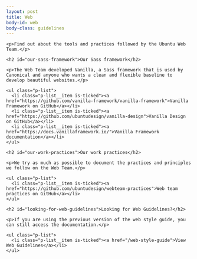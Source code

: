 ```yaml
---
layout: post
title: Web
body-id: web
body-class: guidelines
---
```


<div class="row">
  <div class="col-8">

    <p>Find out about the tools and practices followed by the Ubuntu Web Team.</p>

    <h2 id="our-sass-framework">Our Sass framework</h2>

    <p>The Web Team developed Vanilla, a Sass framework that is used by Canonical and anyone who wants a clean and flexible baseline to develop beautiful websites.</p>

    <ul class="p-list">
      <li class="p-list__item is-ticked"><a href="https://github.com/vanilla-framework/vanilla-framework">Vanilla Framework on GitHub</a></li>
      <li class="p-list__item is-ticked"><a href="https://github.com/ubuntudesign/vanilla-design">Vanilla Design on GitHub</a></li>
      <li class="p-list__item is-ticked"><a href="https://docs.vanillaframework.io/">Vanilla Framework documentation</a></li>
    </ul>

    <h2 id="our-work-practices">Our work practices</h2>

    <p>We try as much as possible to document the practices and principles we follow on the Web Team.</p>

    <ul class="p-list">
      <li class="p-list__item is-ticked"><a href="https://github.com/ubuntudesign/webteam-practices">Web team practices on GitHub</a></li>
    </ul>

    <h2 id="looking-for-web-guidelines">Looking for Web Guidelines?</h2>

    <p>If you are using the previous version of the web style guide, you can still access the documentation.</p>

    <ul class="p-list">
      <li class="p-list__item is-ticked"><a href="/web-style-guide">View Web Guidelines</a></li>
    </ul>

  </div>
</div>

